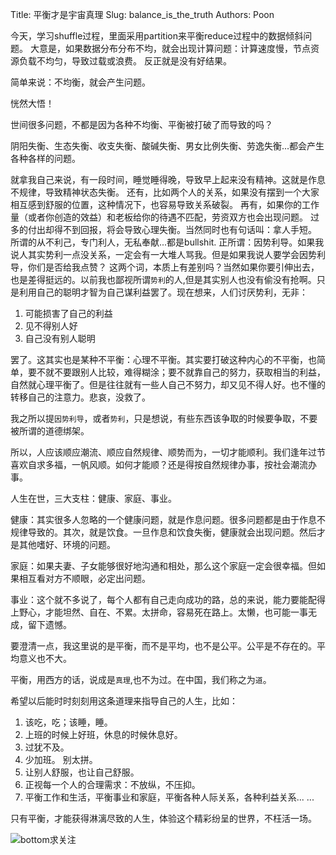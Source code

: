 Title: 平衡才是宇宙真理
Slug: balance_is_the_truth
Authors: Poon

今天，学习shuffle过程，里面采用partition来平衡reduce过程中的数据倾斜问题。 大意是，如果数据分布分布不均，就会出现计算问题：计算速度慢，节点资源负载不均匀，导致过载或浪费。 反正就是没有好结果。

简单来说：不均衡，就会产生问题。

恍然大悟！

世间很多问题，不都是因为各种不均衡、平衡被打破了而导致的吗？

阴阳失衡、生态失衡、收支失衡、酸碱失衡、男女比例失衡、劳逸失衡...都会产生各种各样的问题。

就拿我自己来说，有一段时间，睡觉睡得晚，导致早上起来没有精神。这就是作息不规律，导致精神状态失衡。
还有，比如两个人的关系，如果没有摆到一个大家相互感到舒服的位置，这种情况下，也容易导致关系破裂。
再有，如果你的工作量（或者你创造的效益）和老板给你的待遇不匹配，劳资双方也会出现问题。
过多的付出却得不到回报，将会导致心理失衡。当然同时也有句话叫：拿人手短。
所谓的从不利己，专门利人，无私奉献...都是bullshit.
正所谓：因势利导。如果我说人其实势利一点没关系，一定会有一大堆人骂我。但是如果我说人要学会因势利导，你们是否给我点赞？ 这两个词，本质上有差别吗？当然如果你要引伸出去，也是差得挺远的。以前我也鄙视所谓`势利`的人,但是其实别人也没有偷没有抢啊。只是利用自己的聪明才智为自己谋利益罢了。现在想来，人们讨厌势利，无非：

1. 可能损害了自己的利益
2. 见不得别人好
3. 自己没有别人聪明

罢了。这其实也是某种不平衡：心理不平衡。其实要打破这种内心的不平衡，也简单，要不就不要跟别人比较，难得糊涂；要不就靠自己的努力，获取相当的利益，自然就心理平衡了。但是往往就有一些人自己不努力，却又见不得人好。也不懂的转移自己的注意力。悲哀，没救了。

我之所以提`因势利导`，或者`势利`，只是想说，有些东西该争取的时候要争取，不要被所谓的道德绑架。


所以，人应该顺应潮流、顺应自然规律、顺势而为，一切才能顺利。我们逢年过节喜欢自求多福，一帆风顺。如何才能顺？还是得按自然规律办事，按社会潮流办事。

人生在世，三大支柱：健康、家庭、事业。

健康：其实很多人忽略的一个健康问题，就是作息问题。很多问题都是由于作息不规律导致的。其次，就是饮食。一旦作息和饮食失衡，健康就会出现问题。然后才是其他嗜好、环境的问题。

家庭：如果夫妻、子女能够很好地沟通和相处，那么这个家庭一定会很幸福。但如果相互看对方不顺眼，必定出问题。

事业：这个就不多说了，每个人都有自己走向成功的路，总的来说，能力要能配得上野心，才能坦然、自在、不累。太拼命，容易死在路上。太懒，也可能一事无成，留下遗憾。


要澄清一点，我这里说的是平衡，而不是平均，也不是公平。公平是不存在的。平均意义也不大。

平衡，用西方的话，说成是`真理`,也不为过。在中国，我们称之为`道`。

希望以后能时时刻刻用这条道理来指导自己的人生，比如：

1. 该吃，吃；该睡，睡。
2. 上班的时候上好班，休息的时候休息好。
3. 过犹不及。
4. 少加班。 别太拼。
5. 让别人舒服，也让自己舒服。
6. 正视每一个人的合理需求：不放纵，不压抑。
7. 平衡工作和生活，平衡事业和家庭，平衡各种人际关系，各种利益关系...
...

只有平衡，才能获得淋漓尽致的人生，体验这个精彩纷呈的世界，不枉活一场。


![bottom求关注](https://mmbiz.qlogo.cn/mmbiz/4nvtcdfOq5YlCGvb34PQjdBC22yOGTOBVC52yRcjkVicxnJ7YcWXQulc8icUB124wxprq0nY4ULiaZffT4P5AGLcg/0?wx_fmt=png)

